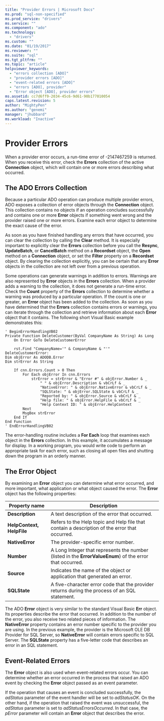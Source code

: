 ```yaml
---
title: "Provider Errors | Microsoft Docs"
ms.prod: "sql-non-specified"
ms.prod_service: "drivers"
ms.service: ""
ms.component: "ado"
ms.technology:
  - "drivers"
ms.custom: ""
ms.date: "01/19/2017"
ms.reviewer: ""
ms.suite: "sql"
ms.tgt_pltfrm: ""
ms.topic: "article"
helpviewer_keywords: 
  - "errors collection [ADO]"
  - "provider errors [ADO]"
  - "event-related errors [ADO]"
  - "errors [ADO], provider"
  - "Error object [ADO], provider errors"
ms.assetid: cc7d6ff9-2034-45c6-9d61-90b177010054
caps.latest.revision: 5
author: "MightyPen"
ms.author: "genemi"
manager: "jhubbard"
ms.workload: "Inactive"
---
```

# Provider Errors
When a provider error occurs, a run-time error of -2147467259 is returned. When you receive this error, check the **Errors** collection of the active **Connection** object, which will contain one or more errors describing what occurred.  
  
## The ADO Errors Collection  
 Because a particular ADO operation can produce multiple provider errors, ADO exposes a collection of error objects through the **Connection** object. This collection contains no objects if an operation concludes successfully and contains one or more **Error** objects if something went wrong and the provider raised one or more errors. Examine each error object to determine the exact cause of the error.  
  
 As soon as you have finished handling any errors that have occurred, you can clear the collection by calling the **Clear** method. It is especially important to explicitly clear the **Errors** collection before you call the **Resync**, **UpdateBatch**, or **CancelBatch** method on a **Recordset** object, the **Open** method on a **Connection** object, or set the **Filter** property on a **Recordset** object. By clearing the collection explicitly, you can be certain that any **Error** objects in the collection are not left over from a previous operation.  
  
 Some operations can generate warnings in addition to errors. Warnings are also represented by **Error** objects in the **Errors** collection. When a provider adds a warning to the collection, it does not generate a run-time error. Check the **Count** property of the **Errors** collection to determine whether a warning was produced by a particular operation. If the count is one or greater, an **Error** object has been added to the collection. As soon as you have determined that the **Errors** collection contains errors or warnings, you can iterate through the collection and retrieve information about each **Error** object that it contains. The following short Visual Basic example demonstrates this:  
  
```  
' BeginErrorHandlingVB02  
Private Function DeleteCustomer(ByVal CompanyName As String) As Long  
    On Error GoTo DeleteCustomerError  
  
    rst.Find "CompanyName='" & CompanyName & "'"  
DeleteCustomerError:  
Dim objError As ADODB.Error  
Dim strError As String  
  
    If cnn.Errors.Count > 0 Then  
        For Each objError In cnn.Errors  
            strError = strError & "Error #" & objError.Number & _  
                " " & objError.Description & vbCrLf & _  
                "NativeError: " & objError.NativeError & vbCrLf & _  
                "SQLState: " & objError.SQLState & vbCrLf & _  
                "Reported by: " & objError.Source & vbCrLf & _  
                "Help file: " & objError.HelpFile & vbCrLf & _  
                "Help Context ID: " & objError.HelpContext  
        Next  
        MsgBox strError  
    End If  
End Function  
' EndErrorHandlingVB02  
```  
  
 The error-handling routine includes a **For Each** loop that examines each object in the **Errors** collection. In this example, it accumulates a message for display. In a working program, you would write code to perform an appropriate task for each error, such as closing all open files and shutting down the program in an orderly manner.  
  
## The Error Object  
 By examining an **Error** object you can determine what error occurred, and more important, what application or what object caused the error. The **Error** object has the following properties:  
  
|Property name|Description|  
|-------------------|-----------------|  
|**Description**|A text description of the error that occurred.|  
|**HelpContext, HelpFile**|Refers to the Help topic and Help file that contain a description of the error that occurred.|  
|**NativeError**|The provider-specific error number.|  
|**Number**|A Long Integer that represents the number (listed in the **ErrorValueEnum**) of the error that occurred.|  
|**Source**|Indicates the name of the object or application that generated an error.|  
|**SQLState**|A five-character error code that the provider returns during the process of an SQL statement.|  
  
 The ADO **Error** object is very similar to the standard Visual Basic **Err** object. Its properties describe the error that occurred. In addition to the number of the error, you also receive two related pieces of information. The **NativeError** property contains an error number specific to the provider you are using. In the previous example, the provider is the Microsoft OLE DB Provider for SQL Server, so **NativeError** will contain errors specific to SQL Server. The **SQLState** property has a five-letter code that describes an error in an SQL statement.  
  
## Event-Related Errors  
 The **Error** object is also used when event-related errors occur. You can determine whether an error occurred in the process that raised an ADO event by checking the **Error** object passed as an event parameter.  
  
 If the operation that causes an event is concluded successfully, the *adStatus* parameter of the event handler will be set to *adStatusOK*. On the other hand, if the operation that raised the event was unsuccessful, the *adStatus* parameter is set to *adStatusErrorsOccurred*. In that case, the *pError* parameter will contain an **Error** object that describes the error.
